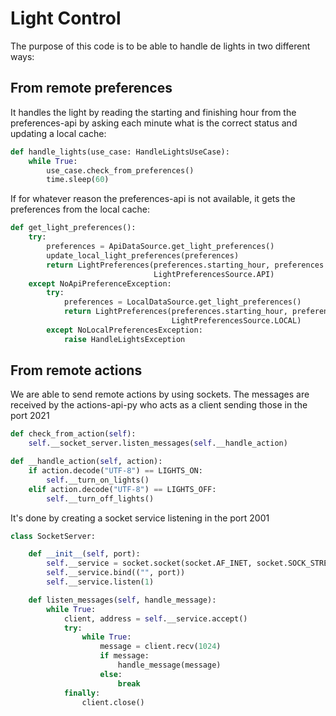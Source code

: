 # Light Control
The purpose of this code is to be able to handle de lights in two different ways:

## From remote preferences
It handles the light by reading the starting and finishing hour from the preferences-api by asking each minute what is the correct status and updating a local cache:

```python
def handle_lights(use_case: HandleLightsUseCase):
    while True:
        use_case.check_from_preferences()
        time.sleep(60)
```

If for whatever reason the preferences-api is not available, it gets the preferences from the local cache:

```python
def get_light_preferences():
    try:
        preferences = ApiDataSource.get_light_preferences()
        update_local_light_preferences(preferences)
        return LightPreferences(preferences.starting_hour, preferences.finishing_hour, preferences.light_mode,
                                LightPreferencesSource.API)
    except NoApiPreferenceException:
        try:
            preferences = LocalDataSource.get_light_preferences()
            return LightPreferences(preferences.starting_hour, preferences.finishing_hour, preferences.light_mode,
                                    LightPreferencesSource.LOCAL)
        except NoLocalPreferencesException:
            raise HandleLightsException
 ```
        
## From remote actions
We are able to send remote actions by using sockets. The messages are received by the actions-api-py who acts as a client sending those in the port 2021

```python
def check_from_action(self):
    self.__socket_server.listen_messages(self.__handle_action)

def __handle_action(self, action):
    if action.decode("UTF-8") == LIGHTS_ON:
        self.__turn_on_lights()
    elif action.decode("UTF-8") == LIGHTS_OFF:
        self.__turn_off_lights()
```

It's done by creating a socket service listening in the port 2001

```python
class SocketServer:

    def __init__(self, port):
        self.__service = socket.socket(socket.AF_INET, socket.SOCK_STREAM)
        self.__service.bind(("", port))
        self.__service.listen(1)

    def listen_messages(self, handle_message):
        while True:
            client, address = self.__service.accept()
            try:
                while True:
                    message = client.recv(1024)
                    if message:
                        handle_message(message)
                    else:
                        break
            finally:
                client.close()
```
